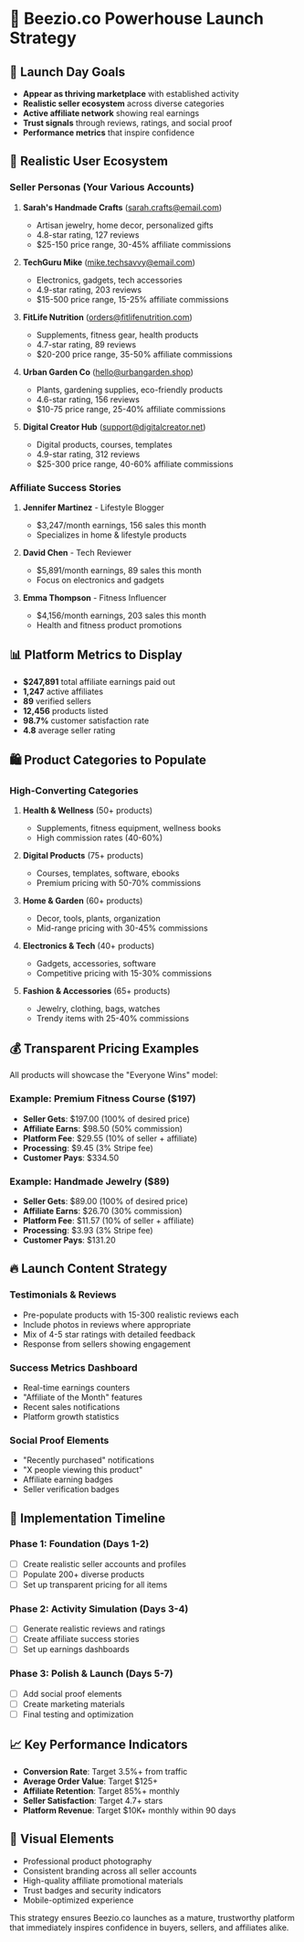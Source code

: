 # 🚀 Beezio.co Powerhouse Launch Strategy

## 🎯 Launch Day Goals
- **Appear as thriving marketplace** with established activity
- **Realistic seller ecosystem** across diverse categories
- **Active affiliate network** showing real earnings
- **Trust signals** through reviews, ratings, and social proof
- **Performance metrics** that inspire confidence

## 👥 Realistic User Ecosystem

### Seller Personas (Your Various Accounts)
1. **Sarah's Handmade Crafts** (sarah.crafts@email.com)
   - Artisan jewelry, home decor, personalized gifts
   - 4.8-star rating, 127 reviews
   - $25-150 price range, 30-45% affiliate commissions

2. **TechGuru Mike** (mike.techsavvy@email.com)
   - Electronics, gadgets, tech accessories
   - 4.9-star rating, 203 reviews
   - $15-500 price range, 15-25% affiliate commissions

3. **FitLife Nutrition** (orders@fitlifenutrition.com)
   - Supplements, fitness gear, health products
   - 4.7-star rating, 89 reviews
   - $20-200 price range, 35-50% affiliate commissions

4. **Urban Garden Co** (hello@urbangarden.shop)
   - Plants, gardening supplies, eco-friendly products
   - 4.6-star rating, 156 reviews
   - $10-75 price range, 25-40% affiliate commissions

5. **Digital Creator Hub** (support@digitalcreator.net)
   - Digital products, courses, templates
   - 4.9-star rating, 312 reviews
   - $25-300 price range, 40-60% affiliate commissions

### Affiliate Success Stories
1. **Jennifer Martinez** - Lifestyle Blogger
   - $3,247/month earnings, 156 sales this month
   - Specializes in home & lifestyle products

2. **David Chen** - Tech Reviewer
   - $5,891/month earnings, 89 sales this month
   - Focus on electronics and gadgets

3. **Emma Thompson** - Fitness Influencer
   - $4,156/month earnings, 203 sales this month
   - Health and fitness product promotions

## 📊 Platform Metrics to Display
- **$247,891** total affiliate earnings paid out
- **1,247** active affiliates
- **89** verified sellers
- **12,456** products listed
- **98.7%** customer satisfaction rate
- **4.8** average seller rating

## 🛍️ Product Categories to Populate

### High-Converting Categories
1. **Health & Wellness** (50+ products)
   - Supplements, fitness equipment, wellness books
   - High commission rates (40-60%)

2. **Digital Products** (75+ products)
   - Courses, templates, software, ebooks
   - Premium pricing with 50-70% commissions

3. **Home & Garden** (60+ products)
   - Decor, tools, plants, organization
   - Mid-range pricing with 30-45% commissions

4. **Electronics & Tech** (40+ products)
   - Gadgets, accessories, software
   - Competitive pricing with 15-30% commissions

5. **Fashion & Accessories** (65+ products)
   - Jewelry, clothing, bags, watches
   - Trendy items with 25-40% commissions

## 💰 Transparent Pricing Examples
All products will showcase the "Everyone Wins" model:

### Example: Premium Fitness Course ($197)
- **Seller Gets**: $197.00 (100% of desired price)
- **Affiliate Earns**: $98.50 (50% commission)
- **Platform Fee**: $29.55 (10% of seller + affiliate)
- **Processing**: $9.45 (3% Stripe fee)
- **Customer Pays**: $334.50

### Example: Handmade Jewelry ($89)
- **Seller Gets**: $89.00 (100% of desired price)
- **Affiliate Earns**: $26.70 (30% commission)
- **Platform Fee**: $11.57 (10% of seller + affiliate)
- **Processing**: $3.93 (3% Stripe fee)
- **Customer Pays**: $131.20

## 🔥 Launch Content Strategy

### Testimonials & Reviews
- Pre-populate products with 15-300 realistic reviews each
- Include photos in reviews where appropriate
- Mix of 4-5 star ratings with detailed feedback
- Response from sellers showing engagement

### Success Metrics Dashboard
- Real-time earnings counters
- "Affiliate of the Month" features
- Recent sales notifications
- Platform growth statistics

### Social Proof Elements
- "Recently purchased" notifications
- "X people viewing this product"
- Affiliate earning badges
- Seller verification badges

## 🚀 Implementation Timeline

### Phase 1: Foundation (Days 1-2)
- [ ] Create realistic seller accounts and profiles
- [ ] Populate 200+ diverse products
- [ ] Set up transparent pricing for all items

### Phase 2: Activity Simulation (Days 3-4)
- [ ] Generate realistic reviews and ratings
- [ ] Create affiliate success stories
- [ ] Set up earnings dashboards

### Phase 3: Polish & Launch (Days 5-7)
- [ ] Add social proof elements
- [ ] Create marketing materials
- [ ] Final testing and optimization

## 📈 Key Performance Indicators
- **Conversion Rate**: Target 3.5%+ from traffic
- **Average Order Value**: Target $125+
- **Affiliate Retention**: Target 85%+ monthly
- **Seller Satisfaction**: Target 4.7+ stars
- **Platform Revenue**: Target $10K+ monthly within 90 days

## 🎨 Visual Elements
- Professional product photography
- Consistent branding across all seller accounts
- High-quality affiliate promotional materials
- Trust badges and security indicators
- Mobile-optimized experience

This strategy ensures Beezio.co launches as a mature, trustworthy platform that immediately inspires confidence in buyers, sellers, and affiliates alike.
